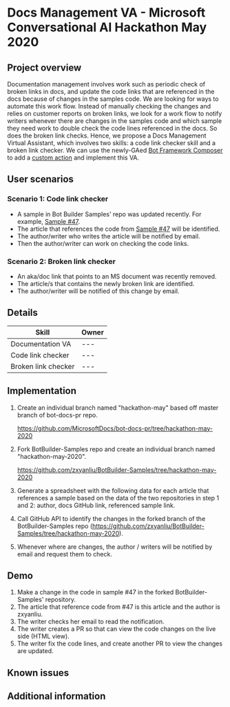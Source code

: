 # Docs Management VA - Microsoft Conversational AI Hackathon May 2020

## Project overview
Documentation management involves work such as periodic check of broken links in docs, and update the code links that are referenced in the docs because of changes in the samples code. We are looking for ways to automate this work flow. Instead of manually checking the changes and relies on customer reports on broken links, we look for a work flow to notify writers whenever there are changes in the samples code and which sample they need work to double check the code lines referenced in the docs. So does the broken link checks. Hence, we propose a Docs Management Virtual Assistant, which involves two skills: a code link checker skill and a broken link checker. We can use the newly-GAed [Bot Framework Composer](https://dev.botframework.com/) to add a [custom action](https://aka.ms/bf-composer-docs-custom-action) and implement this VA.

## User scenarios

### Scenario 1: Code link checker
* A sample in Bot Builder Samples' repo was updated recently. For example, [Sample #47](https://github.com/microsoft/BotBuilder-Samples/tree/master/samples/csharp_dotnetcore/47.inspection). 
* The article that references the code from [Sample #47](https://github.com/microsoft/BotBuilder-Samples/tree/master/samples/csharp_dotnetcore/47.inspection) will be identified. 
* The author/writer who writes the article will be notified by email.
* Then the author/writer can work on checking the code links. 

### Scenario 2: Broken link checker
* An aka/doc link that points to an MS document was recently removed. 
* The article/s that contains the newly broken link are identified. 
* The author/writer will be notified of this change by email. 

## Details 

|Skill|Owner|
|---|---|
|Documentation VA|---|
|Code link checker|---|
|Broken link checker|---|

## Implementation

1. Create an individual branch named "hackathon-may" based off master branch of bot-docs-pr repo.

    https://github.com/MicrosoftDocs/bot-docs-pr/tree/hackathon-may-2020

2. Fork BotBuilder-Samples repo and create an individual branch named "hackathon-may-2020". 
   
   https://github.com/zxyanliu/BotBuilder-Samples/tree/hackathon-may-2020

3. Generate a spreadsheet with the following data for each article that references a sample based on the data of the two repositories in step 1 and 2: author, docs GitHub link, referenced sample link. 

4. Call GitHub API to identify the changes in the forked branch of the BotBuilder-Samples repo (https://github.com/zxyanliu/BotBuilder-Samples/tree/hackathon-may-2020). 

5. Whenever where are changes, the author / writers will be notified by email and request them to check. 

## Demo

1. Make a change in the code in sample #47 in the forked BotBuilder-Samples' repository. 
2. The article that reference code from #47 is this article and the author is zxyanliu. 
3. The writer checks her email to read the notification. 
4. The writer creates a PR so that can view the code changes on the live side (HTML view). 
5. The writer fix the code lines, and create another PR to view the changes are updated. 

## Known issues

## Additional information
